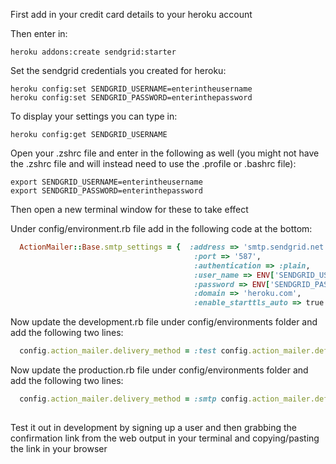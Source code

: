 First add in your credit card details to your heroku account

Then enter in:

    heroku addons:create sendgrid:starter

Set the sendgrid credentials you created for heroku:

    heroku config:set SENDGRID_USERNAME=enterintheusername
    heroku config:set SENDGRID_PASSWORD=enterinthepassword

To display your settings you can type in:

    heroku config:get SENDGRID_USERNAME

Open your .zshrc file and enter in the following as well (you might not have the .zshrc file and will instead need to use the .profile or .bashrc file):

    export SENDGRID_USERNAME=enterintheusername
    export SENDGRID_PASSWORD=enterinthepassword

Then open a new terminal window for these to take effect

Under config/environment.rb file add in the following code at the bottom:
```ruby
  ActionMailer::Base.smtp_settings = {  :address => 'smtp.sendgrid.net', 
                                         :port => '587', 
                                         :authentication => :plain,
                                         :user_name => ENV['SENDGRID_USERNAME'], 
                                         :password => ENV['SENDGRID_PASSWORD'], 
                                         :domain => 'heroku.com', 
                                         :enable_starttls_auto => true  }
```
Now update the development.rb file under config/environments folder and add the following two lines:
```ruby
  config.action_mailer.delivery_method = :test config.action_mailer.default_url_options = { :host => 'http://localhost:3000/' }
```
Now update the production.rb file under config/environments folder and add the following two lines:
```ruby
  config.action_mailer.delivery_method = :smtp config.action_mailer.default_url_options = { :host => 'mmounts-photo-app.herokuapp.com',
                                                                                             :protocol => 'https' } 
```                                                                                             
Test it out in development by signing up a user and then grabbing the confirmation link from the web output in your terminal and copying/pasting the link in your browser